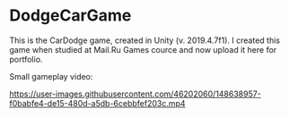 # DodgeCarGame
This is the CarDodge game, created in Unity (v. 2019.4.7f1). I created this game when studied at Mail.Ru Games cource and now upload it here for portfolio.

Small gameplay video:

https://user-images.githubusercontent.com/46202060/148638957-f0babfe4-de15-480d-a5db-6cebbfef203c.mp4
